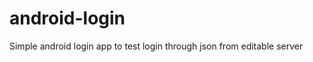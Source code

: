 android-login
=============
Simple android login app to test login through json from editable server

